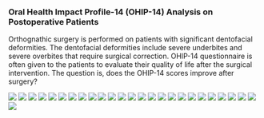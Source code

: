 ### Oral Health Impact Profile-14 (OHIP-14) Analysis on Postoperative Patients
Orthognathic surgery is performed on patients with significant dentofacial deformities. The dentofacial deformities include severe underbites and severe overbites that require surgical correction. OHIP-14 questionnaire is often given to the patients to evaluate their quality of life
after the surgical intervention. The question is, does the OHIP-14 scores improve after surgery? 

<img src="imgs/ohip/OHIP_1.png?raw=true"/>
<img src="imgs/ohip/OHIP_2.png?raw=true"/>
<img src="imgs/ohip/OHIP_3.png?raw=true"/>
<img src="imgs/ohip/OHIP_4.png?raw=true"/>
<img src="imgs/ohip/OHIP_5.png?raw=true"/>
<img src="imgs/ohip/OHIP_6.png?raw=true"/>
<img src="imgs/ohip/OHIP_7.png?raw=true"/>
<img src="imgs/ohip/OHIP_8.png?raw=true"/>
<img src="imgs/ohip/OHIP_9.png?raw=true"/>
<img src="imgs/ohip/OHIP_10.png?raw=true"/>
<img src="imgs/ohip/OHIP_11.png?raw=true"/>
<img src="imgs/ohip/OHIP_12.png?raw=true"/>
<img src="imgs/ohip/OHIP_13.png?raw=true"/>
<img src="imgs/ohip/OHIP_14.png?raw=true"/>
<img src="imgs/ohip/OHIP_15.png?raw=true"/>
<img src="imgs/ohip/OHIP_16.png?raw=true"/>
<img src="imgs/ohip/OHIP_17.png?raw=true"/>
<img src="imgs/ohip/OHIP_18.png?raw=true"/>
<img src="imgs/ohip/OHIP_19.png?raw=true"/>
<img src="imgs/ohip/OHIP_20.png?raw=true"/>
<img src="imgs/ohip/OHIP_21.png?raw=true"/>
<img src="imgs/ohip/OHIP_22.png?raw=true"/>
<img src="imgs/ohip/OHIP_23.png?raw=true"/>
<img src="imgs/ohip/OHIP_24.png?raw=true"/>
<img src="imgs/ohip/OHIP_25.png?raw=true"/>
<img src="imgs/ohip/OHIP_26.png?raw=true"/>
